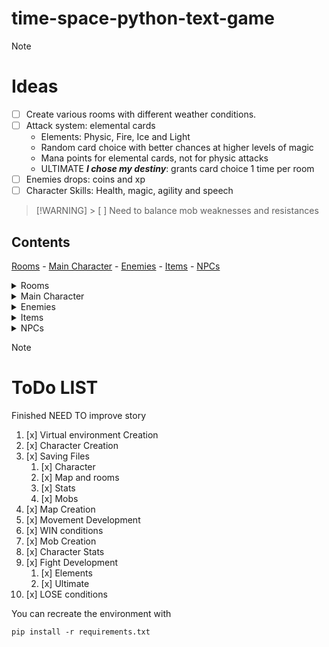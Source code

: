 # **time-space-python-text-game**

> [!NOTE]
>
> # Ideas
>
> - [ ] Create various rooms with different weather conditions.
> - [ ] Attack system: elemental cards
>   - Elements: Physic, Fire, Ice and Light
>   - Random card choice with better chances at higher levels of magic
>   - Mana points for elemental cards, not for physic attacks
>   - ULTIMATE _**I chose my destiny**_: grants card choice 1 time per room
> - [ ] Enemies drops: coins and xp
> - [ ] Character Skills: Health, magic, agility and speech

> [!WARNING] > [ ] Need to balance mob weaknesses and resistances

<!-- CONTENT SECTION -->

## Contents

[Rooms](#rooms) -
[Main Character](#main-character) -
[Enemies](#enemies) -
[Items](#items) -
[NPCs](#npcs)

<!-- ROOMS SECTION-->
<details>
<summary>Rooms</summary>

# Rooms

- [x] START:
- [x] END:
  - [x] Opened by condition (key, lever or RoomClear)
- [x] GENERAL:
  - [x] Snow:
  - [x] Sand:
  - [x] Cave:
  - NPCs: [Merchant](#merchant) and [Fortune Teller](#fortuneteller)
  - [x] Empty room:
  - NPCs: Merchant
  </details>

<!-- CHARACTER SECTION -->
<details>
<summary>Main Character</summary>

## Main Character

### Stats

> Given points initially 5

- Health (1-5): 5 life points pr/upgrade
- Agility (1-3): Enchances chances of avoid attacks and getting off fights
- Magic (1-5): Increases chances of card choice
- Speech (1-3): Increases chances on trading and conversations with NPCs

</details>

<!-- ENEMIES SECTION -->
<details>
<summary>Enemies</summary>

## Enemies

- Bandits
  - **Weaknesses**: Fire
  - **Resistances**: Light
- Skeletons
  - **Weaknesses**: Light
  - **Resistances**: Physical
- Ice monsters
  - **Weaknesses**: Fire
  - **Resistances**: Ice, Physical
- Zombies
  - **Weaknesses**: Fire
  - **Resistances**: None
  </details>

<!-- ITEMS SECTION -->
<details>
<summary>Items</summary>

## Items

- Torch
- Sword
- Shield
- Backpack
- Greatsword
- Bow and Arrows

</details>

<!-- NPCs SECTION -->
<details>
<summary>NPCs</summary>

## NPCs

- ### Merchant
- ### Fortune Teller
</details>

> [!NOTE]
>
> # ToDo LIST
>
> Finished NEED TO improve story
>
> 1. [x] Virtual environment Creation
> 1. [x] Character Creation
> 1. [x] Saving Files
>    1. [x] Character
>    1. [x] Map and rooms
>    1. [x] Stats
>    1. [x] Mobs
> 1. [x] Map Creation
> 1. [x] Movement Development
> 1. [x] WIN conditions
> 1. [x] Mob Creation
> 1. [x] Character Stats
> 1. [x] Fight Development
>    1. [x] Elements
>    1. [x] Ultimate
> 1. [x] LOSE conditions

You can recreate the environment with

```
pip install -r requirements.txt
```
